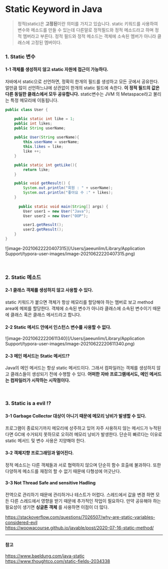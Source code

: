 # Static Keyword in Java

> 정적(static)은 **고정된**이란 의미를 가지고 있습니다. static 키워드를 사용하여 변수와 메소드를 만들 수 있는데 다른말로 정적필드와 정적 메소드라고 하며 정적 멤버라고 부른다. 정적 필드와 정적 메소드는 객체에 소속된 멤버가 아니라 클래스에 고정된 멤버이다. 

### 1. Static 변수

#### 1-1 객체를 생성하지 않고 static 자원에 접근이 가능하다.

자바에서 static으로 선언하면, 정확히 한개의 필드를 생성하고 모든 곳에서 공유한다. 얼만큼 많이 선언하느냐에 상관없이 한개의 static 필드에 속한다. **이 정적 필드의 값은 다른 동일한 클래스에서 모두 공유합니다.**  static변수는 JVM 의 Metaspace라고 불리는 특정 메모리에 이동됩니다.

```Java
public class User {

    public static int like = 1;
    public int likes;
    public String userName;
    
    public User(String userName){
        this.userName = userName;
        this.likes = like;
        like ++;
    }

    public static int getLike(){
        return like;
    }

    public void getResult() {
        System.out.println("회원 : " + userName);
        System.out.println("좋아요 수 :" + likes);
    }
  
      public static void main(String[] args) {
        User user1 = new User("Java");
        User user2 = new User("OOP");

        user1.getResult();
        user2.getResult();
    }
}
```

![image-20210622220407315](/Users/jaeeunlim/Library/Application Support/typora-user-images/image-20210622220407315.png)

<br>

### 2. Static 메소드

#### 2-1 클래스 객체를 생성하지 않고 사용할 수 있다.

static 키워드가 붙으면 객체가 항상 메모리를 할당해야 하는 멤버로 보고 method area에 메뫼를 할당한다. 객체에 소속된 변수가 아니라 클래스에 소속된 변수이기 때문에 클래스 혹은 클래스 메서드라고 합니다. 

#### 2-2 Static 메서드 안에서 인스턴스 변수를 사용할 수 없다.

![image-20210622220611340](/Users/jaeeunlim/Library/Application Support/typora-user-images/image-20210622220611340.png)

#### 2-3 메인 메서드는 Static 메서드!?

Java의 메인 메서드는 항상 static 메서드이다. 그래서 컴파일러는 객체를 생성하지 않고 클래스들이 생성되기 전에 수행할 수 있다. **어떠한 자바 프로그램에서도, 메인 메서드는 컴파일러가 시작하는 시작점이다.**

<br>

### 3. Static is a evil !? 

 #### 3-1 Garbage Collector 대상이 아니기 때문에 메모리 낭비가 발생할 수 있다.

프로그램이 종료되기까지 메모리에 상주하고 있어 자주 사용하지 않는 메서드가 누적된다면 GC에 수거되지 못하므로 오히려 메모리 낭비가 발생한다. 단순히 빠르다는 이유로 static 메서드 및 변수 사용은 지양해야 한다.

#### 3-2 객체지향 프로그래밍과 멀어진다.

정적 메소드는 다른 객체들과 서로 협력하지 않으며 단순히 함수 호출에 불과하다. 또한 다양하게 메소드를 재정의 할 수 없기 때문에 다형성에 어긋난다.

#### 3-3 Not Thread Safe and sensitive Hadling 

전역으로 관리하기 때문에 관리하거나 테스트가 어렵다. 스레드에서 값을 변경 하면 모든 다른 스레드에서 영향을 받기 때문에 추가적인 작업이 필요하다. 만약 공유해야 하는 필요성이 생기면 **싱글톤 객체** 를 사용하면 이점이 더 많다.

https://stackoverflow.com/questions/7026507/why-are-static-variables-considered-evil <br>
https://woowacourse.github.io/javable/post/2020-07-16-static-method/

<hr>

#### 참고

https://www.baeldung.com/java-static <br>
https://www.thoughtco.com/static-fields-2034338